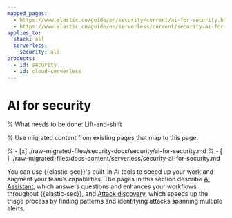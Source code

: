 ```yaml
---
mapped_pages:
  - https://www.elastic.co/guide/en/security/current/ai-for-security.html
  - https://www.elastic.co/guide/en/serverless/current/security-ai-for-security.html
applies_to:
  stack: all
  serverless:
    security: all
products:
  - id: security
  - id: cloud-serverless
---
```


# AI for security

% What needs to be done: Lift-and-shift

% Use migrated content from existing pages that map to this page:

% - [x] ./raw-migrated-files/security-docs/security/ai-for-security.md
% - [ ] ./raw-migrated-files/docs-content/serverless/security-ai-for-security.md

You can use {{elastic-sec}}'s built-in AI tools to speed up your work and augment your team’s capabilities. The pages in this section describe [AI Assistant](/solutions/security/ai/ai-assistant.md), which answers questions and enhances your workflows throughout {{elastic-sec}}, and [Attack discovery](/solutions/security/ai/attack-discovery.md), which speeds up the triage process by finding patterns and identifying attacks spanning multiple alerts.
